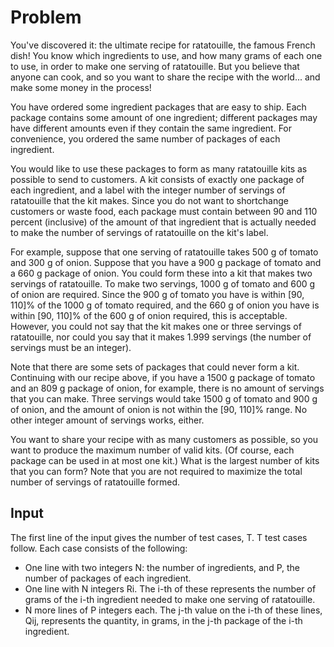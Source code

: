 # Problem

You've discovered it: the ultimate recipe for ratatouille, the famous French dish! You know which ingredients to use, and how many grams of each one to use, in order to make one serving of ratatouille. But you believe that anyone can cook, and so you want to share the recipe with the world... and make some money in the process!

You have ordered some ingredient packages that are easy to ship. Each package contains some amount of one ingredient; different packages may have different amounts even if they contain the same ingredient. For convenience, you ordered the same number of packages of each ingredient.

You would like to use these packages to form as many ratatouille kits as possible to send to customers. A kit consists of exactly one package of each ingredient, and a label with the integer number of servings of ratatouille that the kit makes. Since you do not want to shortchange customers or waste food, each package must contain between 90 and 110 percent (inclusive) of the amount of that ingredient that is actually needed to make the number of servings of ratatouille on the kit's label.

For example, suppose that one serving of ratatouille takes 500 g of tomato and 300 g of onion. Suppose that you have a 900 g package of tomato and a 660 g package of onion. You could form these into a kit that makes two servings of ratatouille. To make two servings, 1000 g of tomato and 600 g of onion are required. Since the 900 g of tomato you have is within [90, 110]% of the 1000 g of tomato required, and the 660 g of onion you have is within [90, 110]% of the 600 g of onion required, this is acceptable. However, you could not say that the kit makes one or three servings of ratatouille, nor could you say that it makes 1.999 servings (the number of servings must be an integer).

Note that there are some sets of packages that could never form a kit. Continuing with our recipe above, if you have a 1500 g package of tomato and an 809 g package of onion, for example, there is no amount of servings that you can make. Three servings would take 1500 g of tomato and 900 g of onion, and the amount of onion is not within the [90, 110]% range. No other integer amount of servings works, either.

You want to share your recipe with as many customers as possible, so you want to produce the maximum number of valid kits. (Of course, each package can be used in at most one kit.) What is the largest number of kits that you can form? Note that you are not required to maximize the total number of servings of ratatouille formed.

## Input

The first line of the input gives the number of test cases, T. T test cases follow. Each case consists of the following:

- One line with two integers N: the number of ingredients, and P, the number of packages of each ingredient.
- One line with N integers Ri. The i-th of these represents the number of grams of the i-th ingredient needed to make one serving of ratatouille.
- N more lines of P integers each. The j-th value on the i-th of these lines, Qij, represents the quantity, in grams, in the j-th package of the i-th ingredient.
